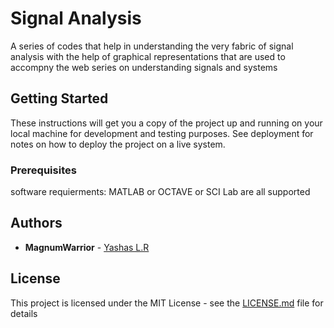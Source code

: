 # Signal Analysis
A series of codes that help in understanding the very fabric of signal analysis with the help of graphical representations that are used to accompny the web series on understanding signals and systems

## Getting Started

These instructions will get you a copy of the project up and running on your local machine for development and testing purposes. See deployment for notes on how to deploy the project on a live system.

### Prerequisites

software requierments: 
MATLAB 
or 
OCTAVE
or 
SCI Lab
are all supported 

## Authors

* **MagnumWarrior** - [Yashas L.R](https://github.com/magnumwarrior1)

## License

This project is licensed under the MIT License - see the [LICENSE.md](LICENSE.md) file for details
